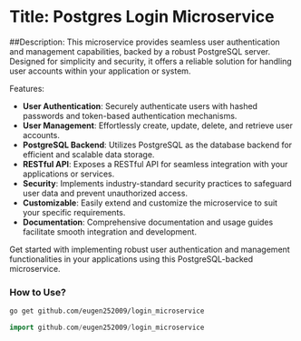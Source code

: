 # Title: Postgres Login Microservice

##Description:
This microservice provides seamless user authentication and management capabilities, backed by a robust PostgreSQL server. Designed for simplicity and security, it offers a reliable solution for handling user accounts within your application or system.

Features:
- **User Authentication**: Securely authenticate users with hashed passwords and token-based authentication mechanisms.
- **User Management**: Effortlessly create, update, delete, and retrieve user accounts.
- **PostgreSQL Backend**: Utilizes PostgreSQL as the database backend for efficient and scalable data storage.
- **RESTful API**: Exposes a RESTful API for seamless integration with your applications or services.
- **Security**: Implements industry-standard security practices to safeguard user data and prevent unauthorized access.
- **Customizable**: Easily extend and customize the microservice to suit your specific requirements.
- **Documentation**: Comprehensive documentation and usage guides facilitate smooth integration and development.

Get started with implementing robust user authentication and management functionalities in your applications using this PostgreSQL-backed microservice.

### How to Use?

```bash
go get github.com/eugen252009/login_microservice
```
```go
import github.com/eugen252009/login_microservice 
```
